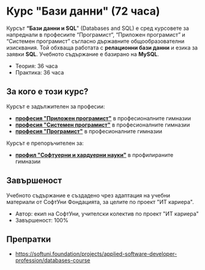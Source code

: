 # Курс "Бази данни" (72 часа)

Курсът **“Бази данни и SQL**" (Databases and SQL) е сред курсовете за напреднали в професиите “Програмист“, “Приложен програмист” и “Системен програмист” съгласно държавните общообразователни изисквания. Той обхваща работата с **релационни бази данни** и езика за заявки **SQL**. Учебното съдържание е базирано на **MySQL**.
 - Теория: 36 часа
 - Практика: 36 часа

## За кого е този курс?

Курсът е задължителен за професии:
 - [**професия "Приложен програмист"**](https://github.com/BG-IT-Edu/School-Programming/tree/main/Courses/Applied-Programmer) в професионалните гимназии
 - [**професия "Системен програмист"**](https://github.com/BG-IT-Edu/School-Programming/tree/main/Courses/System-Programmer) в професионалните гимназии
 - [**професия "Програмист"**](https://github.com/BG-IT-Edu/School-Programming/tree/main/Courses/Programmer) в професионалните гимназии

Курсът е препоръчителен за:
 - [**профил "Софтуерни и хардуерни науки"**](https://github.com/BG-IT-Edu/School-Programming/tree/main/Courses/Software-Sciences) в профилираните гимназии

## Завършеност

Учебното съдържание е създадено чрез адаптация на учебни материали от СофтУни Фондацията, за целите по проект "ИТ кариера".
 - Автор: екип на СофтУни, учителски колектив по проект "ИТ кариера"
 - Завършеност: 100%

## Препратки
 - https://softuni.foundation/projects/applied-software-developer-profession/databases-course
